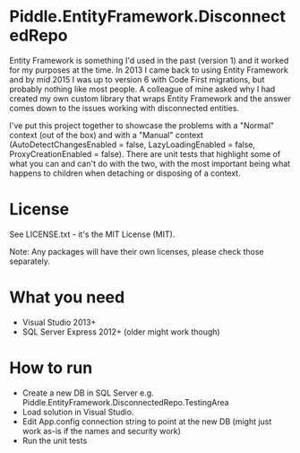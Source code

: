 # Piddle.EntityFramework.DisconnectedRepo

Entity Framework is something I'd used in the past (version 1) and it worked for my purposes at the time. In 2013 I came back to using Entity Framework and by mid 2015 I was up to version 6 with Code First migrations, but probably nothing like most people. A colleague of mine asked why I had created my own custom library that wraps Entity Framework and the answer comes down to the issues working with disconnected entities.

I've put this project together to showcase the problems with a "Normal" context (out of the box) and with a "Manual" context (AutoDetectChangesEnabled = false, LazyLoadingEnabled = false, ProxyCreationEnabled = false). There are unit tests that highlight some of what you can and can't do with the two, with the most important being what happens to children when detaching or disposing of a context.

# License

See LICENSE.txt - it's the MIT License (MIT).

Note: Any packages will have their own licenses, please check those separately.

# What you need

- Visual Studio 2013+
- SQL Server Express 2012+ (older might work though)

# How to run

- Create a new DB in SQL Server e.g. Piddle.EntityFramework.DisconnectedRepo.TestingArea
- Load solution in Visual Studio.
- Edit App.config connection string to point at the new DB (might just work as-is if the names and security work)
- Run the unit tests
